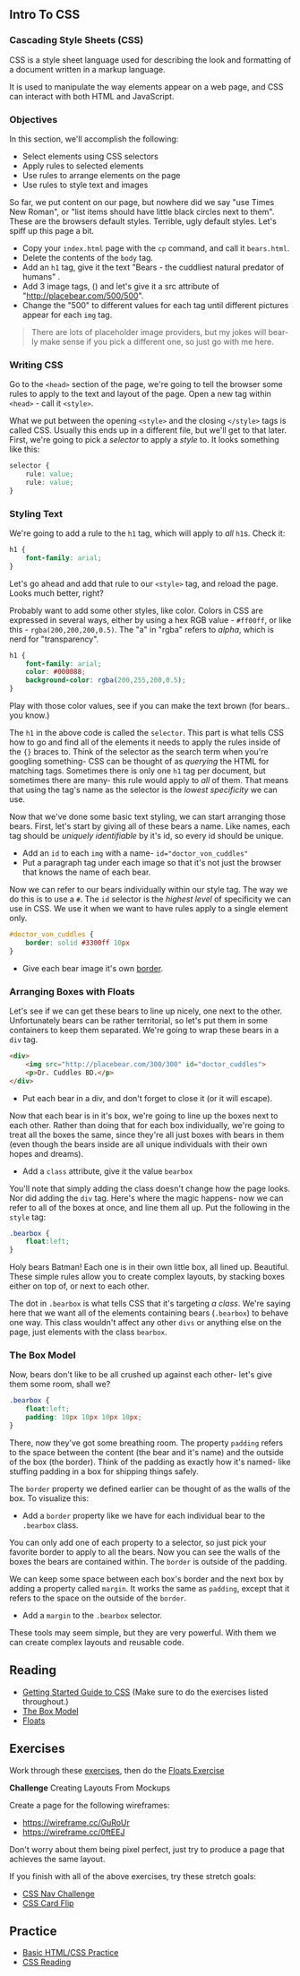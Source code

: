 ## Intro To CSS

### Cascading Style Sheets (CSS)

CSS is a style sheet language used for describing the look and formatting of a document written in a markup language.  

It is used to manipulate the way elements appear on a web page, and CSS can interact with both HTML and JavaScript.

### Objectives
In this section, we'll accomplish the following: 

* Select elements using CSS selectors
* Apply rules to selected elements
* Use rules to arrange elements on the page
* Use rules to style text and images

So far, we put content on our page, but nowhere did we say "use Times New Roman", or "list items should have little black circles next to them". These are the browsers default styles. Terrible, ugly default styles. Let's spiff up this page a bit.

- Copy your `index.html` page with the `cp` command, and call it `bears.html`. 
- Delete the contents of the `body` tag.
- Add an `h1` tag, give it the text "Bears - the cuddliest natural predator of humans" .
- Add 3 image tags, (<img>) and let's give it a src attribute of "http://placebear.com/500/500". 
- Change the "500" to different values for each tag until different pictures appear for each `img` tag.

> There are lots of placeholder image providers, but my jokes will bear-ly make sense if you pick a different one, so just go with me here.

### Writing CSS

Go to the `<head>` section of the page, we're going to tell the browser some rules to apply to the text and layout of the page. Open a new tag within `<head>` - call it `<style>`. 

What we put between the opening `<style>` and the closing `</style>` tags is called CSS. Usually this ends up in a different file, but we'll get to that later. First, we're going to pick a _selector_ to apply a _style_ to. It looks something like this:

```css
selector {
	rule: value;
	rule: value;
}
```

### Styling Text
We're going to add a rule to the `h1` tag, which will apply to _all_ `h1`s. Check it:

```css
h1 {
	font-family: arial;
}
```
Let's go ahead and add that rule to our `<style>` tag, and reload the page. 
Looks much better, right?

Probably want to add some other styles, like color. Colors in CSS are expressed in several ways, either by using a hex RGB value - `#ff00ff`, or like this - `rgba(200,200,200,0.5)`. The "a" in "rgba" refers to _alpha_, which is nerd for "transparency". 
```css
h1 {
    font-family: arial;
    color: #000088;
    background-color: rgba(200,255,200,0.5);
}
```
Play with those color values, see if you can make the text brown (for bears.. you know.) 

The `h1` in the above code is called the `selector`. This part is what tells CSS how to go and find all of the elements it needs to apply the rules inside of the `{}` braces to. Think of the selector as the search term when you're googling something- CSS can be thought of as _querying_ the HTML for matching tags. Sometimes there is only one `h1` tag per document, but sometimes there are many- this rule would apply to _all_ of them. That means that using the tag's name as the selector is the _lowest specificity_ we can use.

Now that we've done some basic text styling, we can start arranging those bears. First, let's start by giving all of these bears a name. Like names, each tag should be _uniquely identifiable_ by it's id, so every id should be unique. 

- Add an `id` to each `img` with a name- `id="doctor_von_cuddles"`
- Put a paragraph tag under each image so that it's not just the browser that knows the name of each bear.


Now we can refer to our bears individually within our style tag. The way we do this is to use a `#`. The `id` selector is the _highest level_ of specificity we can use in CSS. We use it when we want to have rules apply to a single element only.

```css
#doctor_von_cuddles {
    border: solid #3300ff 10px
}
```

- Give each bear image it's own [border](https://developer.mozilla.org/en-US/docs/Web/CSS/border).

### Arranging Boxes with Floats

Let's see if we can get these bears to line up nicely, one next to the other. Unfortunately bears can be rather territorial, so let's put them in some containers to keep them separated. We're going to wrap these bears in a `div` tag.

```html
<div>
    <img src="http://placebear.com/300/300" id="doctor_cuddles">
    <p>Dr. Cuddles BD.</p>
</div>
```

- Put each bear in a div, and don't forget to close it (or it will escape).

Now that each bear is in it's box, we're going to line up the boxes next to each other. Rather than doing that for each box individually, we're going to treat all the boxes the same, since they're all just boxes with bears in them (even though the bears inside are all unique individuals with their own hopes and dreams).

- Add a `class` attribute, give it the value `bearbox`

You'll note that simply adding the class doesn't change how the page looks. Nor did adding the `div` tag. Here's where the magic happens- now we can refer to all of the boxes at once, and line them all up. Put the following in the `style` tag:

```css
.bearbox {
    float:left;
}
```

Holy bears Batman!  Each one is in their own little box, all lined up. Beautiful. These simple rules allow you to create complex layouts, by stacking boxes either on top of, or next to each other. 

The dot in `.bearbox` is what tells CSS that it's targeting _a class_. We're saying here that we want all of the elements containing bears (`.bearbox`) to behave one way. This class wouldn't affect any other `divs` or anything else on the page, just elements with the class `bearbox`.

### The Box Model
Now, bears don't like to be all crushed up against each other- let's give them some room, shall we?

```css
.bearbox {
    float:left;
    padding: 10px 10px 10px 10px;
}
```
There, now they've got some breathing room. The property `padding` refers to the space between the content (the bear and it's name) and the outside of the box (the border). Think of the padding as exactly how it's named- like stuffing padding in a box for shipping things safely. 

The `border` property we defined earlier can be thought of as the walls of the box. To visualize this:

- Add a `border` property like we have for each individual bear to the `.bearbox` class. 

You can only add one of each property to a selector, so just pick your favorite border to apply to all the bears. Now you can see the walls of the boxes the bears are contained within. The `border` is outside of the padding.

We can keep some space between each box's border and the next box by adding a property called `margin`. It works the same as `padding`, except that it refers to the space on the outside of the `border`. 

- Add a `margin` to the `.bearbox` selector.

These tools may seem simple, but they are very powerful. With them we can create complex layouts and reusable code.

## **Reading** 
- [Getting Started Guide to CSS](https://developer.mozilla.org/en-US/docs/Web/Guide/CSS/Getting_started) (Make sure to do the exercises listed throughout.)
- [The Box Model](https://developer.mozilla.org/en-US/docs/Web/CSS/CSS_Box_Model/Introduction_to_the_CSS_box_model)  
- [Floats](https://developer.mozilla.org/en-US/docs/Web/CSS/float)  

## **Exercises**

Work through these [exercises](https://github.com/gSchool/css-exercises), then do the [Floats Exercise](https://github.com/gSchool/css-floats-exercise )

**Challenge** Creating Layouts From Mockups  

Create a page for the following wireframes:  

- https://wireframe.cc/GuRoUr
- https://wireframe.cc/0ftEEJ

Don't worry about them being pixel perfect, just try to produce a page that achieves the same layout.  

If you finish with all of the above exercises, try these stretch goals:  

-  [CSS Nav Challenge](https://github.com/gSchool/css-nav-challenge)
-  [CSS Card Flip](https://github.com/gSchool/css-card-flip)

## Practice

- [Basic HTML/CSS Practice](https://github.com/gSchool/basic-html-practice)
- [CSS Reading](https://github.com/gSchool/html_css_basics)

